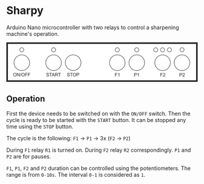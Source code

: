 # Sharpy
Arduino Nano microcontroller with two relays to control a sharpening machine's operation.

![Box Design](https://raw.githubusercontent.com/mdavid626/sharpy/main/docs/box-design.png)

## Operation
First the device needs to be switched on with the `ON/OFF` switch. Then the cycle is ready to be started with the `START` button. It can be stopped any time using the `STOP` button.

The cycle is the following: `F1` -> `P1` -> 3x (`F2` -> `P2`)

During `F1` relay `R1` is turned on. During `F2` relay `R2` correspondingly. `P1` and `P2` are for pauses.

`F1`, `P1`, `F2` and `P2` duration can be controlled using the potentiometers. The range is from `0-10s`. The interval `0-1` is considered as `1`.
